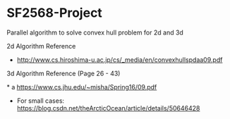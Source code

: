 # SF2568-Project
Parallel algorithm to solve convex hull problem for 2d and 3d

2d Algorithm Reference

* http://www.cs.hiroshima-u.ac.jp/cs/_media/en/convexhullspdaa09.pdf

3d Algorithm Reference (Page 26 - 43)

* a https://www.cs.jhu.edu/~misha/Spring16/09.pdf 

* For small cases: https://blog.csdn.net/theArcticOcean/article/details/50646428


